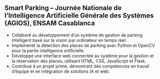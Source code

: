 ## Smart Parking – Journée Nationale de l’Intelligence Artificielle Générale des Systèmes (AGIOS), ENSAM Casablanca
-	Collaboré au développement d’un système de gestion de parking intelligent basé sur la vision par ordinateur en temps réel.
-	Implémenté la détection des places de parking avec Python et OpenCV pour la partie intelligence artificielle.
-	Développé une interface web connectée au système pour la gestion et la réservation des places, utilisant HTML, CSS, JavaScript et Flask.
-	Contribué à un projet primé, démontrant des compétences en travail d’équipe et en intégration de solutions IA et web.


